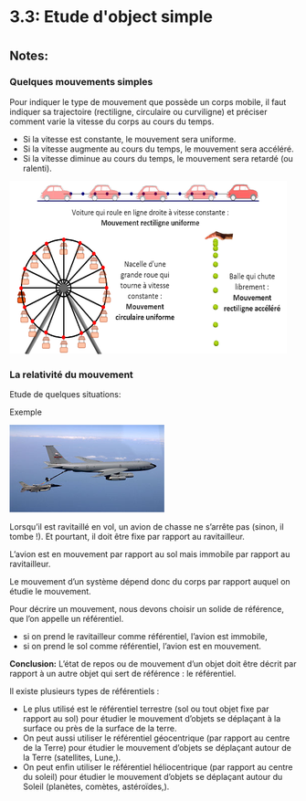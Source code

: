 3.3: Etude d'object simple 
===========================

# 

## Notes:

### Quelques mouvements simples
Pour indiquer le type de mouvement que possède un corps mobile, il faut indiquer sa trajectoire (rectiligne, circulaire ou curviligne) et préciser comment varie la vitesse du corps au cours du temps.

* Si la vitesse est constante, le mouvement sera uniforme.
* Si la vitesse augmente au cours du temps, le mouvement sera accéléré.
* Si la vitesse diminue au cours du temps, le mouvement sera retardé (ou ralenti).

![](https://raw.githubusercontent.com/inimaga/Karandoula-File-Repo/main/Images/G10/Physique/10.2.3.3.5.A.png)

### La relativité du mouvement

Etude de quelques situations:
 
Exemple

![](https://raw.githubusercontent.com/inimaga/Karandoula-File-Repo/main/Images/G10/Physique/10.2.3.3.5.B.png)

Lorsqu’il est ravitaillé en vol, un avion de chasse ne s’arrête pas (sinon, il tombe !). Et pourtant, il doit être fixe par rapport au ravitailleur.

L’avion est en mouvement par rapport au sol mais immobile par rapport au ravitailleur.

Le mouvement d’un système dépend donc du corps par rapport auquel on étudie le mouvement.

Pour décrire un mouvement, nous devons choisir un solide de référence, que l’on appelle un référentiel.

* si on prend le ravitailleur comme référentiel, l’avion est immobile,
* si on prend le sol comme référentiel, l’avion est en mouvement.

**Conclusion:**
L’état de repos ou de mouvement d’un objet doit être décrit par rapport à un autre objet qui sert de référence : le référentiel.

Il existe plusieurs types de référentiels :

* Le plus utilisé est le référentiel terrestre (sol ou tout objet fixe par rapport au sol) pour étudier le mouvement d’objets se déplaçant à la surface ou près de la surface de la terre.
* On peut aussi utiliser le référentiel géocentrique (par rapport au centre de la Terre) pour étudier le mouvement d’objets se déplaçant autour de la Terre (satellites, Lune,).
* On peut enfin utiliser le référentiel héliocentrique (par rapport au centre du soleil) pour étudier le mouvement d’objets se déplaçant autour du Soleil (planètes, comètes, astéroïdes,).
